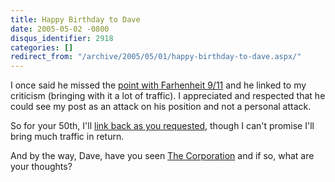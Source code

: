 ```yaml
---
title: Happy Birthday to Dave
date: 2005-05-02 -0800
disqus_identifier: 2918
categories: []
redirect_from: "/archive/2005/05/01/happy-birthday-to-dave.aspx/"
---
```


I once said he missed the [point with Farhenheit
9/11](https://haacked.com/archive/2004/06/30/711.aspx) and he linked to
my criticism (bringing with it a lot of traffic). I appreciated and
respected that he could see my post as an attack on his position and not
a personal attack.

So for your 50th, I'll [link back as you
requested](http://archive.scripting.com/2005/05/01#aBirthdayRequest),
though I can't promise I'll bring much traffic in return.

And by the way, Dave, have you seen [The
Corporation](https://haacked.com/archive/2005/04/29/2888.aspx) and if so,
what are your thoughts?

